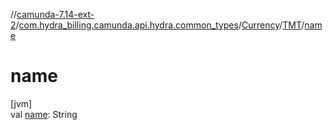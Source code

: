 //[camunda-7.14-ext-2](../../../../index.md)/[com.hydra_billing.camunda.api.hydra.common_types](../../index.md)/[Currency](../index.md)/[TMT](index.md)/[name](name.md)

# name

[jvm]\
val [name](name.md): String

